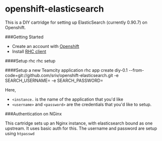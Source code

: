 openshift-elasticsearch
==================

This is a DIY cartridge for setting up ElasticSearch (currently 0.90.7) on Openshift.

###Getting Started

- Create an account with [Openshift](http://openshift.com/)
- Install [RHC client](https://www.openshift.com/developers/rhc-client-tools-install)

####Setup rhc
    rhc setup


####Setup a new Teamcity application
    rhc app create <instance> diy-0.1 --from-code=git://github.com/sriv/openshift-elasticsearch.git -e SEARCH_USERNAME=<username> -e SEARCH_PASSWORD=<password>

Here,
- `<instance.` is the name of the application that you'd like
- `<username>` and `<password>` are the credentials that you'd like to setup.

###Authentication on NGinx

This cartridge sets up an Nginx instance, with elasticsearch bound as one upstream. It uses basic auth for this. The username and password are setup using `htpasswd`
